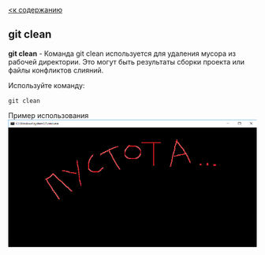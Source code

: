 [<к содержанию](./readme.md)

## git clean

**git clean** - Команда git clean используется для удаления мусора из рабочей директории. Это могут быть результаты сборки проекта или файлы конфликтов слияний.

Используйте команду:

```bash=
git clean
```

Пример использования
![clean](./assets/clean.png)